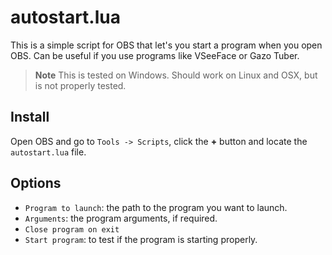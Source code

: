 # autostart.lua

This is a simple script for OBS that let's you start a program when you open OBS. Can be useful if you use programs like VSeeFace or Gazo Tuber. 

> **Note** This is tested on Windows. Should work on Linux and OSX, but is not properly tested.

## Install

Open OBS and go to `Tools -> Scripts`, click the **+** button and locate the `autostart.lua` file.

## Options

- `Program to launch`: the path to the program you want to launch.
- `Arguments`: the program arguments, if required.
- `Close program on exit`
- `Start program`: to test if the program is starting properly.
